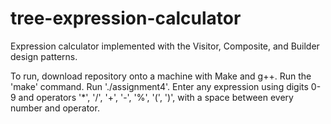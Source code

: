 # tree-expression-calculator
Expression calculator implemented with the Visitor, Composite, and Builder design patterns.

To run, download repository onto a machine with Make and g++. Run the 'make' command. Run './assignment4'. 
Enter any expression using digits 0-9 and operators '*', '/', '+', '-', '%', '(', ')', with a space between every number and operator.
